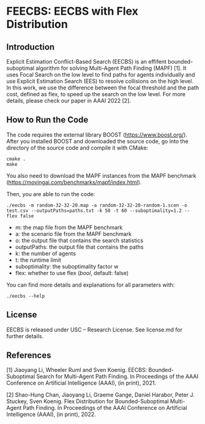 # FEECBS: EECBS with Flex Distribution

## Introduction
Explicit Estimation Conflict-Based Search (EECBS) is an effifent bounded-suboptimal algorithm for solving Multi-Agent Path Finding (MAPF) [1]. It uses Focal Search on the low level to find paths for agents individually and use Explicit Estimation Search (EES) to resolve collisions on the high level. In this work, we use the difference between the focal threshold and the path cost, defined as flex, to speed up the search on the low level. For more details, please check our paper in AAAI 2022 [2].

## How to Run the Code
The code requires the external library BOOST (https://www.boost.org/). After you installed BOOST and downloaded the source code, go into the directory of the source code and compile it with CMake: 
```
cmake .
make
```

You also need to download the MAPF instances from the MAPF benchmark (https://movingai.com/benchmarks/mapf/index.html).

Then, you are able to run the code:
```
./eecbs -m random-32-32-20.map -a random-32-32-20-random-1.scen -o test.csv --outputPaths=paths.txt -k 50 -t 60 --suboptimality=1.2 --flex false
```

- m: the map file from the MAPF benchmark
- a: the scenario file from the MAPF benchmark
- o: the output file that contains the search statistics
- outputPaths: the output file that contains the paths 
- k: the number of agents
- t: the runtime limit
- suboptimality: the suboptimality factor w
- flex: whether to use flex (*bool*, default: false)

You can find more details and explanations for all parameters with:
```
./eecbs --help
```

## License
EECBS is released under USC – Research License. See license.md for further details.
 
## References
[1] Jiaoyang Li, Wheeler Ruml and Sven Koenig.
EECBS: Bounded-Suboptimal Search for Multi-Agent Path Finding.
In Proceedings of the AAAI Conference on Artificial Intelligence (AAAI), (in print), 2021.

[2] Shao-Hung Chan, Jiaoyang Li, Graeme Gange, Daniel Harabor, Peter J. Stuckey, Sven Koenig. Flex Distribution for Bounded-Suboptimal Multi-Agent Path Finding. In Proceedings of the AAAI Conference on Artificial Intelligence (AAAI), (in print), 2022.
